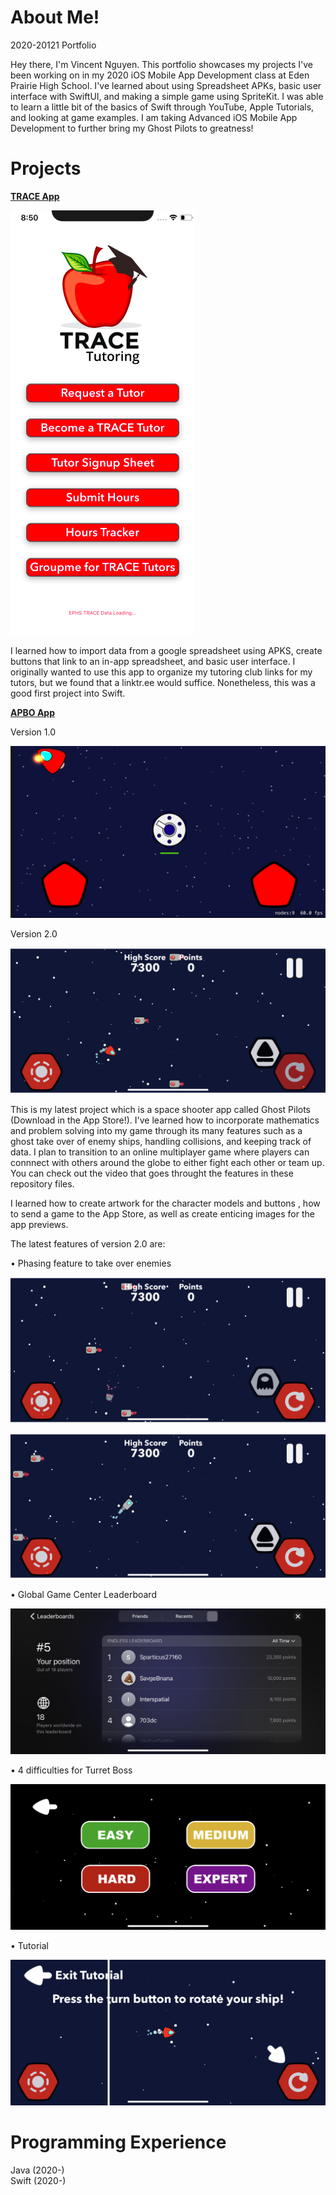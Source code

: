 # About Me!
2020-20121 Portfolio

Hey there, I'm Vincent Nguyen. This portfolio showcases my projects I've been working on in my 2020 iOS Mobile App Development class at Eden Prairie High School. I've learned about using Spreadsheet APKs, basic user interface with SwiftUI, and making a simple game using SpriteKit. I was able to learn a little bit of the basics of Swift through YouTube, Apple Tutorials, and looking at game examples. I am taking Advanced iOS Mobile App Development to further bring my Ghost Pilots to greatness!

# Projects

[**TRACE App**](https://github.com/Nagooy3n/TraceApp)

![Screenshot](TRACE_Example.png)

I learned how to import data from a google spreadsheet using APKS, create buttons that link to an in-app spreadsheet, and basic user interface.
I originally wanted to use this app to organize my tutoring club links for my tutors, but we found that a linktr.ee would suffice. Nonetheless, this was a good first project into Swift.


[**APBO App**](https://github.com/1201dc/APBOv2)

Version 1.0

![Screenshot](APBO_Example.png)

Version 2.0

![Screenshot](IMG_7204.PNG)

This is my latest project which is a space shooter app called Ghost Pilots (Download in the App Store!). I've learned how to incorporate mathematics and problem solving into my game through its many features such as a ghost take over of enemy ships, handling collisions, and keeping track of data. I plan to transition to an online multiplayer game where players can connnect with others around the globe to either fight each other or team up. You can check out the video that goes throught the features in these repository files. 

I learned how to create artwork for the character models and buttons , how to send a game to the App Store, as well as create enticing images for the app previews.

The latest features of version 2.0 are: 

• Phasing feature to take over enemies

![Screenshot](IMG_7210.PNG)

![Screenshot](IMG_7211.PNG)

• Global Game Center Leaderboard

![Screenshot](IMG_7206.PNG)

• 4 difficulties for Turret Boss


![Screenshot](IMG_7208.PNG)


• Tutorial

![Screenshot](IMG_7207.PNG)

# Programming Experience

Java (2020-)  
Swift (2020-)  
